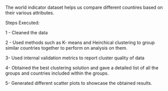 The world indicator dataset helps us compare different countires based on their various attributes. 

Steps Executed: 

1 - Cleaned the data

2 - Used methods such as K- means and Heirchical clustering to group similar countries together to perform on analysis on them.

3-  Used internal validation metrics to report cluster quality of data 
 
4- Obtained the best clustering solution and gave a detailed list of all the groups and countries included within the groups. 

5- Generated different scatter plots to showcase the obtained results. 
